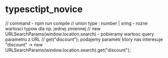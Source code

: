 # typesctipt_novice

// command - npm run compile
// union type : number | sring - rozne wartosci typow dla np. jednej zmiennej
// new URLSearchParams(window.location.search) - pobieramy wartosc query parametru z URL
// get("discount"); podajemy parametr ktory nas interesuje "discount" -> new URLSearchParams(window.location.search).get("discount");
